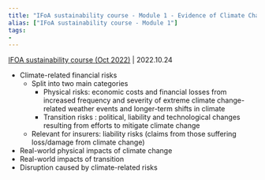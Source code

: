 ```yaml
---
title: "IFoA sustainability course - Module 1 - Evidence of Climate Change and its Physical and Transitional Impacts"
alias: ["IFoA sustainability course - Module 1"]
tags:
- 
---
```

[IFOA sustainability course (Oct 2022)](notes/IFOA%20sustainability%20course%20(Oct%202022).md) | 2022.10.24 
- Climate-related financial risks
	- Split into two main categories
		- Physical risks: economic costs and financial losses from increased frequency and severity of extreme climate change-related weather events and longer-term shifts in climate
		- Transition risks : political, liability and technological changes resulting from efforts to mitigate climate change 
	- Relevant for insurers: liability risks (claims from those suffering loss/damage from climate change)
- Real-world physical impacts of climate change 
- Real-world impacts of transition 
- Disruption caused by climate-related risks 